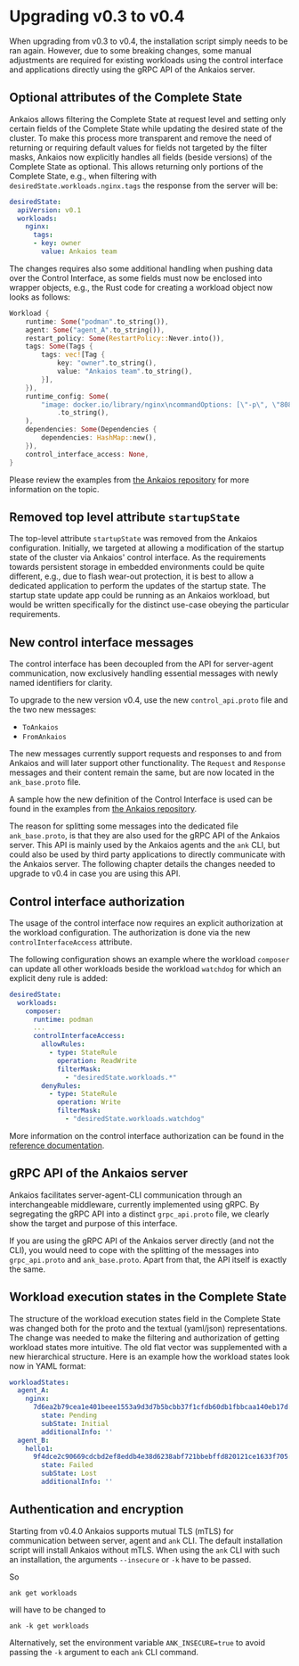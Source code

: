 # Upgrading v0.3 to v0.4

When upgrading from v0.3 to v0.4, the installation script simply needs to be ran again. However, due to some breaking changes, some manual adjustments are required for existing workloads using the control interface and applications directly using the gRPC API of the Ankaios server.

## Optional attributes of the Complete State

Ankaios allows filtering the Complete State at request level and setting only certain fields of the Complete State while updating the desired state of the cluster. To make this process more transparent and remove the need of returning or requiring default values for fields not targeted by the filter masks, Ankaios now explicitly handles all fields (beside versions) of the Complete State as optional. This allows returning only portions of the Complete State, e.g., when filtering with `desiredState.workloads.nginx.tags` the response from the server will be:

```yaml
desiredState:
  apiVersion: v0.1
  workloads:
    nginx:
      tags:
      - key: owner
        value: Ankaios team
```

The changes requires also some additional handling when pushing data over the Control Interface, as some fields must now be enclosed into wrapper objects, e.g., the Rust code for creating a workload object now looks as follows:

```rust
Workload {
    runtime: Some("podman".to_string()),
    agent: Some("agent_A".to_string()),
    restart_policy: Some(RestartPolicy::Never.into()),
    tags: Some(Tags {
        tags: vec![Tag {
            key: "owner".to_string(),
            value: "Ankaios team".to_string(),
        }],
    }),
    runtime_config: Some(
        "image: docker.io/library/nginx\ncommandOptions: [\"-p\", \"8080:80\"]"
            .to_string(),
    ),
    dependencies: Some(Dependencies {
        dependencies: HashMap::new(),
    }),
    control_interface_access: None,
}
```

Please review the examples from [the Ankaios repository](https://github.com/eclipse-ankaios/ankaios) for more information on the topic.

## Removed top level attribute `startupState`

The top-level attribute `startupState` was removed from the Ankaios configuration. Initially, we targeted at allowing a modification of the startup state of the cluster via Ankaios' control interface.
As the requirements towards persistent storage in embedded environments could be quite different, e.g., due to flash wear-out protection, it is best to allow a dedicated application to perform the updates of the startup state.
The startup state update app could be running as an Ankaios workload, but would be written specifically for the distinct use-case obeying the particular requirements.

## New control interface messages

The control interface has been decoupled from the API for server-agent communication, now exclusively handling essential messages with newly named identifiers for clarity.

To upgrade to the new version v0.4, use the new `control_api.proto` file and the two new messages:

* `ToAnkaios`
* `FromAnkaios`

The new messages currently support requests and responses to and from Ankaios and will later support other functionality. The `Request` and `Response` messages and their content remain the same, but are now located in the `ank_base.proto` file.

A sample how the new definition of the Control Interface is used can be found in the examples from [the Ankaios repository](https://github.com/eclipse-ankaios/ankaios).

The reason for splitting some messages into the dedicated file `ank_base.proto`, is that they are also used for the gRPC API of the Ankaios server. This API is mainly used by the Ankaios agents and the `ank` CLI, but could also be used by third party applications to directly communicate with the Ankaios server. The following chapter details the changes needed to upgrade to v0.4 in case you are using this API.

## Control interface authorization

The usage of the control interface now requires an explicit authorization at the workload configuration. The authorization is done via the new `controlInterfaceAccess` attribute.

The following configuration shows an example where the workload `composer` can update all other workloads beside the workload `watchdog` for which an explicit deny rule is added:

```yaml
desiredState:
  workloads:
    composer:
      runtime: podman
      ...
      controlInterfaceAccess:
        allowRules:
          - type: StateRule
            operation: ReadWrite
            filterMask:
              - "desiredState.workloads.*"
        denyRules:
          - type: StateRule
            operation: Write
            filterMask:
              - "desiredState.workloads.watchdog"

```

More information on the control interface authorization can be found in the [reference documentation](../../reference/control-interface.md#authorization).

## gRPC API of the Ankaios server

Ankaios facilitates server-agent-CLI communication through an interchangeable middleware, currently implemented using gRPC. By segregating the gRPC API into a distinct `grpc_api.proto` file, we clearly show the target and purpose of this interface.

If you are using the gRPC API of the Ankaios server directly (and not the CLI), you would need to cope with the splitting of the messages into `grpc_api.proto` and `ank_base.proto`. Apart from that, the API itself is exactly the same.

## Workload execution states in the Complete State

The structure of the workload execution states field in the Complete State was changed both for the proto and the textual (yaml/json) representations. The change was needed to make the filtering and authorization of getting workload states more intuitive. The old flat vector was supplemented with a new hierarchical structure. Here is an example how the workload states look now in YAML format:

```yaml
workloadStates:
  agent_A:
    nginx:
      7d6ea2b79cea1e401beee1553a9d3d7b5bcbb37f1cfdb60db1fbbcaa140eb17d:
        state: Pending
        subState: Initial
        additionalInfo: ''
  agent_B:
    hello1:
      9f4dce2c90669cdcbd2ef8eddb4e38d6238abf721bbebffd820121ce1633f705:
        state: Failed
        subState: Lost
        additionalInfo: ''
```

## Authentication and encryption

Starting from v0.4.0 Ankaios supports mutual TLS (mTLS) for communication between server, agent and `ank` CLI.
The default installation script will install Ankaios without mTLS.
When using the `ank` CLI with such an installation, the arguments `--insecure` or `-k` have to be passed.

So

```shell
ank get workloads
```

will have to be changed to

```shell
ank -k get workloads
```

Alternatively, set the environment variable `ANK_INSECURE=true` to avoid passing the `-k` argument to each `ank` CLI command.
